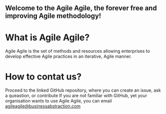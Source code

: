 ## Welcome to the Agile Agile, the forever free and improving Agile methodology!
# What is Agile Agile?
Agile Agile is the set of methods and resources allowing enterprises to develop effective Agile practices in an iterative, Agile manner.
# How to contat us?
Proceed to the linked GitHub repository, where you can create an issue, ask a queastion, or contribute
If you are not familiar with GitHub, yet your organisation wants to use Agile Agile, you can email [agileagile@businessabstraction.com](mailto:agileagile@businessabstraction.com)

